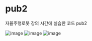 # pub2
자율주행로봇 강의 시간에 실습한 코드 pub2

![image](https://github.com/user-attachments/assets/69de9539-a44c-4b7a-860d-da3ac9f4efe9)
![image](https://github.com/user-attachments/assets/4dfe709a-0213-49a6-a487-00459837bc81)
![image](https://github.com/user-attachments/assets/f6a56bb1-1f10-4328-b875-e6237bf40002)
